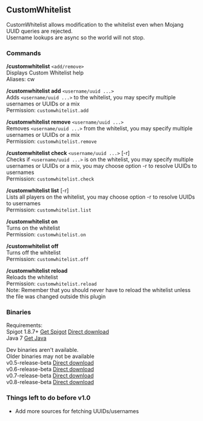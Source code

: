 ## CustomWhitelist
CustomWhitelist allows modification to the whitelist even when Mojang UUID queries are rejected.  
Username lookups are async so the world will not stop.

### Commands
**/customwhitelist** `<add/remove>`  
Displays Custom Whitelist help  
Aliases: cw

**/customwhitelist add** `<username/uuid ...>`  
Adds `<username/uuid ...>` to the whitelist, you may specify multiple usernames or UUIDs or a mix  
Permission: `customwhitelist.add`

**/customwhitelist remove** `<username/uuid ...>`  
Removes `<username/uuid ...>` from the whitelist, you may specify multiple usernames or UUIDs or a mix  
Permission: `customwhitelist.remove`

**/customwhitelist check** `<username/uuid ...>` [-r]  
Checks if `<username/uuid ...>` is on the whitelist, you may specify multiple usernames or UUIDs or a mix, you may choose option -r to resolve UUIDs to usernames   
Permission: `customwhitelist.check`

**/customwhitelist list** [-r]  
Lists all players on the whitelist, you may choose option -r to resolve UUIDs to usernames  
Permission: `customwhitelist.list`

**/customwhitelist on**  
Turns on the whitelist  
Permission: `customwhitelist.on`

**/customwhitelist off**  
Turns off the whitelist  
Permission: `customwhitelist.off`

**/customwhitelist reload**  
Reloads the whitelist  
Permission: `customwhitelist.reload`  
Note: Remember that you should never have to reload the whitelist unless the file was changed outside this plugin

### Binaries
Requirements:  
Spigot 1.8.7+ [Get Spigot](https://www.spigotmc.org/wiki/spigot/) [Direct download](https://dl.dropboxusercontent.com/u/49422983/AirshipPirates/Plugins/libs/spigot-1.8.7.jar)  
Java 7 [Get Java](https://www.java.com/en/)

Dev binaries aren't available.  
Older binaries may not be available  
v0.5-release-beta [Direct download](https://github.com/AP-Programmers/CustomWhitelist/releases/download/v0.5-release-beta/CustomWhitelist_v0.5-RELEASE.jar)  
v0.6-release-beta [Direct download](https://github.com/AP-Programmers/CustomWhitelist/releases/download/v0.6-release-beta/CustomWhitelist_v0.6-RELEASE.jar)  
v0.7-release-beta [Direct download](https://github.com/AP-Programmers/CustomWhitelist/releases/download/v0.7-release-beta/CustomWhitelist_v0.7-release-beta.jar)  
v0.8-release-beta [Direct download](https://dl.dropboxusercontent.com/u/49422983/AirshipPirates/Plugins/CustomWhitelist_v0.8-release-beta.jar)

### Things left to do before v1.0
* Add more sources for fetching UUIDs/usernames
